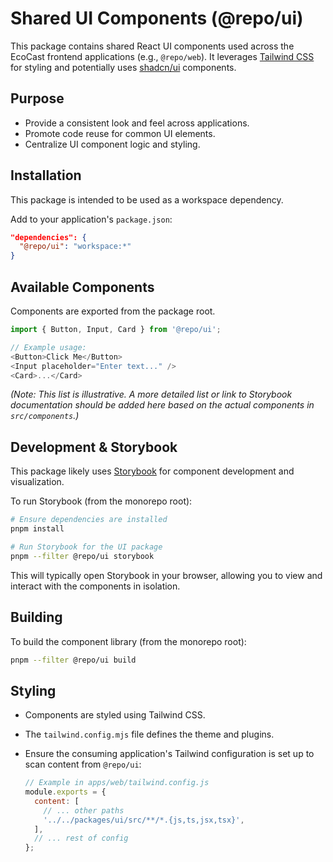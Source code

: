# Shared UI Components (@repo/ui)

This package contains shared React UI components used across the EcoCast frontend applications (e.g., `@repo/web`). It leverages [Tailwind CSS](https://tailwindcss.com/) for styling and potentially uses [shadcn/ui](https://ui.shadcn.com/) components.

## Purpose

- Provide a consistent look and feel across applications.
- Promote code reuse for common UI elements.
- Centralize UI component logic and styling.

## Installation

This package is intended to be used as a workspace dependency.

Add to your application's `package.json`:

```json
"dependencies": {
  "@repo/ui": "workspace:*"
}
```

## Available Components

Components are exported from the package root.

```typescript
import { Button, Input, Card } from '@repo/ui';

// Example usage:
<Button>Click Me</Button>
<Input placeholder="Enter text..." />
<Card>...</Card>
```

_(Note: This list is illustrative. A more detailed list or link to Storybook documentation should be added here based on the actual components in `src/components`.)_

## Development & Storybook

This package likely uses [Storybook](https://storybook.js.org/) for component development and visualization.

To run Storybook (from the monorepo root):

```bash
# Ensure dependencies are installed
pnpm install

# Run Storybook for the UI package
pnpm --filter @repo/ui storybook
```

This will typically open Storybook in your browser, allowing you to view and interact with the components in isolation.

## Building

To build the component library (from the monorepo root):

```bash
pnpm --filter @repo/ui build
```

## Styling

- Components are styled using Tailwind CSS.
- The `tailwind.config.mjs` file defines the theme and plugins.
- Ensure the consuming application's Tailwind configuration is set up to scan content from `@repo/ui`:

  ```javascript
  // Example in apps/web/tailwind.config.js
  module.exports = {
    content: [
      // ... other paths
      '../../packages/ui/src/**/*.{js,ts,jsx,tsx}',
    ],
    // ... rest of config
  };
  ```
